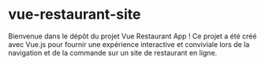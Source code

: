 # vue-restaurant-site
Bienvenue dans le dépôt du projet Vue Restaurant App ! Ce projet a été créé avec Vue.js pour fournir une expérience interactive et conviviale lors de la navigation et de la commande sur un site de restaurant en ligne.
